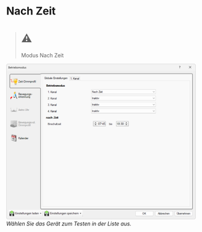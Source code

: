 # Nach Zeit

> # ⚠  
> Modus Nach Zeit 

![Nach Zeit](nach-zeit.png)  
*Wählen Sie das Gerät zum Testen in der Liste aus.*